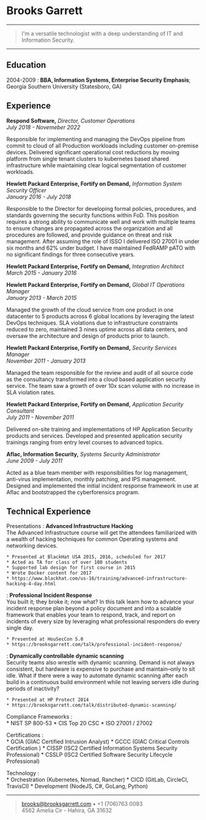 Brooks Garrett
============

----

>  I'm a versatile technologist with a deep understanding of IT and Information Security.

----

Education
---------

2004-2009
:   **BBA, Information Systems, Enterprise Security Emphasis**; \
    Georgia Southern University (Statesboro, GA)

Experience
----------

**Respond Software,** *Director, Customer Operations* \
*July 2018 - Novemeber 2022*

Responsible for implementing and managing the DevOps pipeline from commit to cloud of 
all Production workloads including customer on-premise devices. Delivered significant 
operational cost reductions by moving platform from single tenant clusters to kubernetes
based shared infrastructure while maintaining clear logical segmentation of customer 
workloads.

**Hewlett Packard Enterprise, Fortify on Demand,** *Information System Security Officer* \
*January 2016 - July 2018*

Responsible to the Director for developing formal policies, procedures, and standards governing the 
security functions within FoD. This position requires a strong ability to communicate well 
and work with multiple teams to ensure changes are propagated across the organization and 
all procedures are followed, and provide guidance on threat and risk management. After assuming 
the role of ISSO I delivered ISO 27001 in under six months and 62% under budget. I have 
maintained FedRAMP pATO with no significant findings for three consecutive years.

**Hewlett Packard Enterprise, Fortify on Demand,** *Integration Architect* \
*March 2015 - January 2016*

**Hewlett Packard Enterprise, Fortify on Demand,** *Global IT Operations Manager* \
*January 2013 - March 2015*

Managed the growth of the cloud service from one product in one datacenter to 5 products 
across 6 global locations by leveraging the latest DevOps techniques. SLA violations due 
to infrastructure constraints reduced to zero, maintained 3 nines uptime across all data 
centers, and oversaw the architecture and design of products prior to launch.

**Hewlett Packard Enterprise, Fortify on Demand,** *Security Services Manager* \
*November 2011 - January 2013*

Managed the team responsible for the review and audit of all source code as the consultancy 
transformed into a cloud based application security service. The team saw a growth of over 10x 
scan volume with no increase in SLA violation rates.

**Hewlett Packard Enterprise, Fortify on Demand,** *Application Security Consultant* \
*July 2011 - November 2011*

Delivered on-site training and implementations of HP Application Security products and 
services. Developed and presented application security trainings ranging from entry 
level courses to advanced topics.

**Aflac, Information Security,** *Systems Security Administrator* \
*June 2009 - July 2011*

Acted as a blue team member with responsibilities for log management, anti-virus 
implementation, monthly patching, and IPS management. Designed and implemented the 
initial incident response framework in use at Aflac and bootstrapped the cyberforensics 
program.

Technical Experience
--------------------

Presentations
:   **Advanced Infrastructure Hacking** \
    The Advanced Infrastructure course will get the attendees familiarized with a wealth 
    of hacking techniques for common Operating systems and networking devices.

    * Presented at BlackHat USA 2015, 2016, scheduled for 2017
    * Acted as TA for class of over 100 students
    * Supported lab design for first course in 2015
    * Wrote Docker content for 2017
    * https://www.blackhat.com/us-16/training/advanced-infrastructure-hacking-4-day.html

:   **Professional Incident Response** \
    You built it; they broke it; now what? In this talk learn how to advance your incident 
    response plan beyond a policy document and into a scalable framework that enables your 
    team to respond, track, and report on incidents of every size by leveraging what professional 
    responders do every single day.

    * Presented at HouSecCon 5.0
    * https://brooksgarrett.com/talk/professional-incident-response/

:   **Dynamically controllable dynamic scanning** \
    Security teams also wrestle with dynamic scanning. Demand is not always consistent, but 
    hardware is expensive to purchase and maintain–only to sit idle. What if there were a way 
    to automate dynamic scanning after each build in a continuous build environment while not 
    leaving servers idle during periods of inactivity?

    * Presented at HP Protect 2014
    * https://brooksgarrett.com/talk/distributed-dynamic-scanning/

Compliance Frameworks
:   
    * NIST SP 800-53
    * CIS Top 20 CSC
    * ISO 27001 / 27002

Certifications
:   
    * GCIA (GIAC Certified Intrusion Analyst)
    * GCCC (GIAC Critical Controls Certification )
    * CISSP (ISC2 Certified Information Systems Security Professional)
    * CSSLP (ISC2 Certified Software Security Lifecycle Professional)

Technology
:   
    * Orchestration (Kubernetes, Nomad, Rancher)
    * CICD (GitLab, CircleCI, TravisCI)
    * Development (NodeJS, C#, GoLang, Python)

[ref]: https://github.com/githubuser/superlongprojectname

----

> <brooks@brooksgarrett.com> • +1 (706)763 0093\
> 4562 Amelia Cir - Hahira, GA 31632
